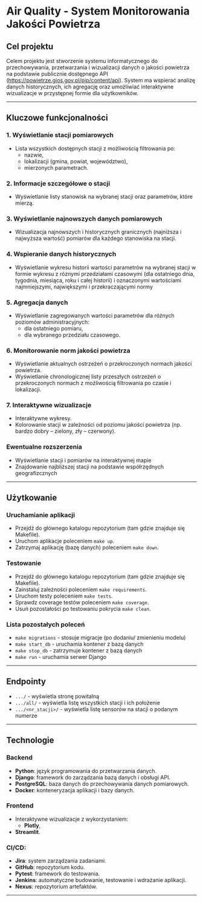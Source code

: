 # Air Quality - System Monitorowania Jakości Powietrza

## Cel projektu
Celem projektu jest stworzenie systemu informatycznego do przechowywania, przetwarzania i wizualizacji danych o jakości powietrza na podstawie publicznie dostępnego API (https://powietrze.gios.gov.pl/pjp/content/api). System ma wspierać analizę danych historycznych, ich agregację oraz umożliwiać interaktywne wizualizacje w przystępnej formie dla użytkowników.

---

## Kluczowe funkcjonalności
### 1. Wyświetlanie stacji pomiarowych
- Lista wszystkich dostępnych stacji z możliwością filtrowania po:
  - nazwie,
  - lokalizacji (gmina, powiat, województwo),
  - mierzonych parametrach.

### 2. Informacje szczegółowe o stacji
- Wyświetlanie listy stanowisk na wybranej stacji oraz parametrów, które mierzą.

### 3. Wyświetlanie najnowszych danych pomiarowych
- Wizualizacja najnowszych i historycznych granicznych (najniższa i najwyższa wartość) pomiarów dla każdego stanowiska na stacji.

### 4. Wspieranie danych historycznych
- Wyświetlanie wykresu historii wartości parametrów na wybranej stacji w formie wykresu z róznymi przedziałami czasowymi (dla ostatniego dnia, tygodnia, miesiąca, roku i całej historii) i oznaczonymi wartościami najmniejszymi, największymi i przekraczającymi normy

### 5. Agregacja danych
- Wyświetlanie zagregowanych wartości parametrów dla różnych poziomów administracyjnych:
  - dla ostatniego pomiaru,
  - dla wybranego przedziału czasowego.

### 6. Monitorowanie norm jakości powietrza
- Wyświetlanie aktualnych ostrzeżeń o przekroczonych normach jakości powietrza.
- Wyświetlanie chronologicznej listy przeszłych ostrzeżeń o przekroczonych normach z możliwością filtrowania po czasie i lokalizacji.

### 7. Interaktywne wizualizacje
- Interaktywne wykresy.
- Kolorowanie stacji w zależności od poziomu jakości powietrza (np. bardzo dobry – zielony, zły – czerwony).

### Ewentualne rozszerzenia
- Wyświetlanie stacji i pomiarów na interaktywnej mapie
- Znajdowanie najbliższej stacji na podstawie współrzędnych geografizcznych

---

## Użytkowanie

### Uruchamianie aplikacji

- Przejdź do głównego katalogu repozytorium (tam gdzie znajduje się Makefile).
- Uruchom aplikacje poleceniem `make up`.
- Zatrzymaj aplikację (bazę danych) poleceniem `make down`.

### Testowanie

- Przejdź do głównego katalogu repozytorium (tam gdzie znajduje się Makefile).
- Zainstaluj zależności poleceniem `make requirements`.
- Uruchom testy poleceniem `make tests`.
- Sprawdz coverage testów poleceniem `make coverage`.
- Usuń pozostałości po testowaniu pokrycia `make clean`.

### Lista pozostałych poleceń
- `make migrations` - stosuje migracje (po dodaniu/ zmienieniu modelu)
- `make start_db` - uruchamia kontener z bazą danych
- `make stop_db` - zatrzymuje kontener z bazą danych
- `make run` - uruchamia serwer Django

---

## Endpointy

- `.../` - wyświetla stronę powitalną
- `.../all/` - wyświetla listę wszystkich stacji i ich położenie
- `.../<nr_stacji>/` - wyświetla listę sensorów na stacji o podanym numerze

---

## Technologie

### Backend
- **Python**: język programowania do przetwarzania danych.
- **Django**: framework do zarządzania bazą danych i obsługi API.
- **PostgreSQL**: baza danych do przechowywania danych pomiarowych.
- **Docker**: konteneryzacja aplikacji i bazy danych.

### Frontend
- Interaktywne wizualizacje z wykorzystaniem:
  - **Plotly**,
- **Streamlit**.

### CI/CD:
- **Jira**: system zarządzania zadaniami.
- **GitHub**: repozytorium kodu.
- **Pytest**: framework do testowania.
- **Jenkins**: automatyczne budowanie, testowanie i wdrażanie aplikacji.
- **Nexus**: repozytorium artefaktów.

---
